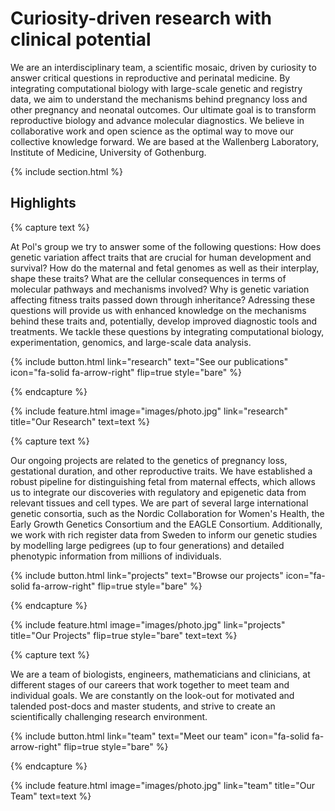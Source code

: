 ---
---

# Curiosity-driven research with clinical potential     

We are an interdisciplinary team, a scientific mosaic, driven by curiosity to answer critical questions in reproductive and perinatal medicine. By integrating computational biology with large-scale genetic and registry data, we aim to understand the mechanisms behind pregnancy loss and other pregnancy and neonatal outcomes. Our ultimate goal is to transform reproductive biology and advance molecular diagnostics. We believe in collaborative work and open science as the optimal way to move our collective knowledge forward. We are based at the Wallenberg Laboratory, Institute of Medicine, University of Gothenburg.

{% include section.html %}

## Highlights  

{% capture text %}

At Pol's group we try to answer some of the following questions: How does genetic variation affect traits that are crucial for human development and survival? How do the maternal and fetal genomes as well as their interplay, shape these traits? What are the cellular consequences in terms of molecular pathways and mechanisms involved? Why is genetic variation affecting fitness traits passed down through inheritance? Adressing these questions will provide us with enhanced knowledge on the mechanisms behind these traits and, potentially, develop improved diagnostic tools and treatments. We tackle these questions by integrating computational biology, experimentation, genomics, and large-scale data analysis.  

{%
  include button.html
  link="research"
  text="See our publications"
  icon="fa-solid fa-arrow-right"
  flip=true
  style="bare"
%}

{% endcapture %}

{%
  include feature.html
  image="images/photo.jpg"
  link="research"
  title="Our Research"
  text=text
%}

{% capture text %}

Our ongoing projects are related to the genetics of pregnancy loss, gestational duration, and other reproductive traits. We have established a robust pipeline for distinguishing fetal from maternal effects, which allows us to integrate our discoveries with regulatory and epigenetic data from relevant tissues and cell types. We are part of several large international genetic consortia, such as the Nordic Collaboration for Women's Health, the Early Growth Genetics Consortium and the EAGLE Consortium. Additionally, we work with rich register data from Sweden to inform our genetic studies by modelling large pedigrees (up to four generations) and detailed phenotypic information from millions of individuals.  

{%
  include button.html
  link="projects"
  text="Browse our projects"
  icon="fa-solid fa-arrow-right"
  flip=true
  style="bare"
%}

{% endcapture %}

{%
  include feature.html
  image="images/photo.jpg"
  link="projects"
  title="Our Projects"
  flip=true
  style="bare"
  text=text
%}

{% capture text %}

We are a team of biologists, engineers, mathematicians and clinicians, at different stages of our careers that work together to meet team and individual goals. We are constantly on the look-out for motivated and talended post-docs and master students, and strive to create an scientifically challenging research environment.    

{%
  include button.html
  link="team"
  text="Meet our team"
  icon="fa-solid fa-arrow-right"
  flip=true
  style="bare"
%}

{% endcapture %}

{%
  include feature.html
  image="images/photo.jpg"
  link="team"
  title="Our Team"
  text=text
%}
